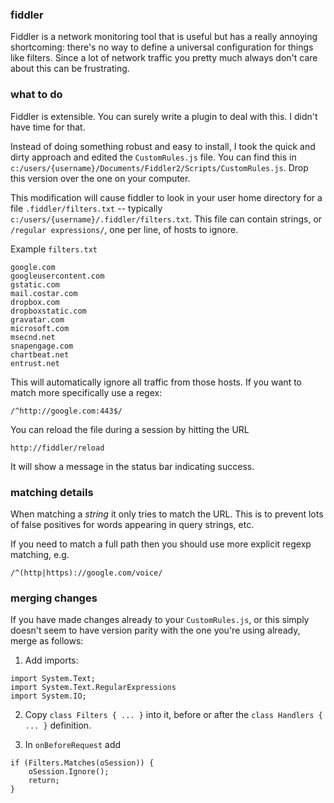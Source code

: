 ### fiddler

Fiddler is a network monitoring tool that is useful but has a really annoying shortcoming: there's no way to define a universal configuration for things like filters. Since a lot of network traffic you pretty much always don't care about this can be frustrating.

### what to do

Fiddler is extensible. You can surely write a plugin to deal with this. I didn't have time for that.

Instead of doing something robust and easy to install, I took the quick and dirty approach and edited the `CustomRules.js` file. You can find this in `c:/users/{username}/Documents/Fiddler2/Scripts/CustomRules.js`. Drop this version over the one on your computer.

This modification will cause fiddler to look in your user home directory for a file `.fiddler/filters.txt` -- typically `c:/users/{username}/.fiddler/filters.txt`. This file can contain strings, or `/regular expressions/`, one per line, of hosts to ignore.

Example `filters.txt`

    google.com
    googleusercontent.com
    gstatic.com
    mail.costar.com
    dropbox.com
    dropboxstatic.com
    gravatar.com
    microsoft.com
    msecnd.net
    snapengage.com
    chartbeat.net
    entrust.net

This will automatically ignore all traffic from those hosts. If you want to match more specifically use a regex:

    /^http://google.com:443$/

You can reload the file during a session by hitting the URL

    http://fiddler/reload

It will show a message in the status bar indicating success.


### matching details

When matching a *string* it only tries to match the URL. This is to prevent lots of false positives for words appearing in query strings, etc.

If you need to match a full path then you should use more explicit regexp matching, e.g. 

`/^(http|https)://google.com/voice/`


### merging changes

If you have made changes already to your `CustomRules.js`, or this simply doesn't seem to have version parity with the one you're using already, merge as follows:

1. Add imports:

```
import System.Text;
import System.Text.RegularExpressions
import System.IO;
```

2. Copy  `class Filters { ... }` into it, before or after the `class Handlers { ... }` definition.

3. In `onBeforeRequest` add

```
if (Filters.Matches(oSession)) {
    oSession.Ignore();
    return;
}
```

